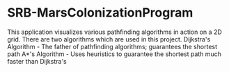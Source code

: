 # SRB-MarsColonizationProgram

This application visualizes various pathfinding algorithms in action on a 2D grid.
There are two algorithms which are used in this project.
Dijkstra's Algorithm   - The father of pathfinding algorithms; guarantees the shortest path
 A*'s Algorithm   -  Uses heuristics to guarantee the shortest path much faster than Dijkstra's
 
